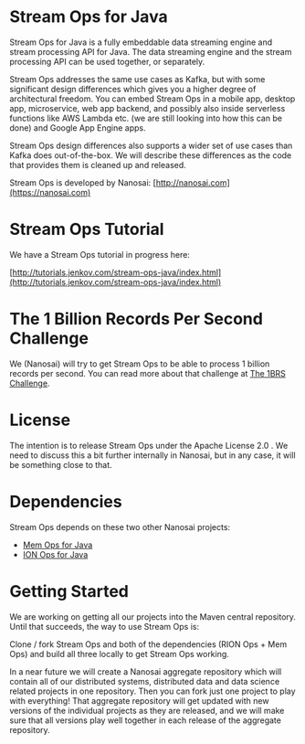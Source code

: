 # Stream Ops for Java
Stream Ops for Java is a fully embeddable data streaming engine and stream processing API for Java.
The data streaming engine and the stream processing API can be used together, or separately.

Stream Ops addresses the same use cases as Kafka, but with some significant design differences which gives you
a higher degree of architectural freedom. You can embed Stream Ops in a mobile app, desktop app, microservice,
web app backend, and possibly also inside serverless functions like AWS Lambda etc. (we are still looking into
how this can be done) and Google App Engine apps.

Stream Ops design differences also supports a wider set of use cases than Kafka does out-of-the-box. We will
describe these differences as the code that provides them is cleaned up and released.

Stream Ops is developed by Nanosai: [http://nanosai.com](https://nanosai.com)


# Stream Ops Tutorial
We have a Stream Ops tutorial in progress here:

[http://tutorials.jenkov.com/stream-ops-java/index.html](http://tutorials.jenkov.com/stream-ops-java/index.html)


# The 1 Billion Records Per Second Challenge
We (Nanosai) will try to get Stream Ops to be able to process 1 billion records per second. You can read more about
that challenge at [The 1BRS Challenge](https://nanosai.com/1brs-challenge).

# License
The intention is to release Stream Ops under the Apache License 2.0 . We need to discuss this a bit further internally
in Nanosai, but in any case, it will be something close to that.


# Dependencies
Stream Ops depends on these two other Nanosai projects:

 - [Mem Ops for Java](https://github.com/nanosai/mem-ops-java)
 - [ION Ops for Java](https://github.com/nanosai/rion-ops-java)

# Getting Started

We are working on getting all our projects into the Maven central repository. Until that succeeds, the way to
use Stream Ops is:


Clone / fork Stream Ops and both of the dependencies (RION Ops + Mem Ops) and build all three locally
to get Stream Ops working.

In a near future we will create a Nanosai aggregate repository which will contain all of our distributed systems,
distributed data and data science related projects in one repository. Then you can fork just one project to
play with everything! That aggregate repository will get updated with new versions of the individual projects
as they are released, and we will make sure that all versions play well together in each release of the aggregate
repository.

